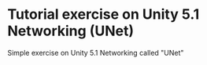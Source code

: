 
Tutorial exercise on Unity 5.1 Networking (UNet)
================================================

Simple exercise on Unity 5.1 Networking called "UNet"


